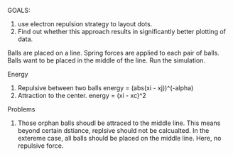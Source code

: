 

GOALS:
1) use electron repulsion strategy to layout dots.
2) Find out whether this approach results in significantly better
      plotting of data.

Balls are placed on a line.
Spring forces are applied to each pair of balls.
Balls want to be placed in the middle of the line.
Run the simulation.

Energy
1) Repulsive between two balls
   energy = (abs(xi - xj))^(-alpha)
2) Attraction to the center.
   energy = (xi - xc)^2


Problems

1) Those orphan balls shoudl be attraced to the middle line.
This means beyond certain dstiance, replsive should not be calcualted.
In the extereme case, all balls should be placed on the middle line.
Here, no repulsive force.